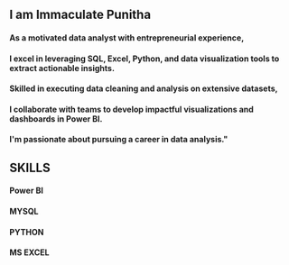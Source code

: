 ## I am Immaculate Punitha
#### As a motivated data analyst with entrepreneurial experience, 
#### I excel in leveraging SQL, Excel, Python, and data visualization tools to extract actionable insights. 
#### Skilled in executing data cleaning and analysis on extensive datasets, 
#### I collaborate with teams to develop impactful visualizations and dashboards in Power BI. 
#### I'm passionate about pursuing a career in data analysis."

## SKILLS
#### Power BI
#### MYSQL
#### PYTHON
#### MS EXCEL

<!---
PunithaDA/PunithaDA is a ✨ special ✨ repository because its `README.md` (this file) appears on your GitHub profile.
You can click the Preview link to take a look at your changes.
--->
